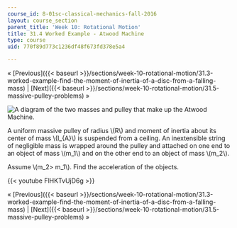 ```yaml
---
course_id: 8-01sc-classical-mechanics-fall-2016
layout: course_section
parent_title: 'Week 10: Rotational Motion'
title: 31.4 Worked Example - Atwood Machine
type: course
uid: 770f89d773c1236df48f673fd378e5a4

---
```


« [Previous]({{< baseurl >}}/sections/week-10-rotational-motion/31.3-worked-example-find-the-moment-of-inertia-of-a-disc-from-a-falling-mass) | [Next]({{< baseurl >}}/sections/week-10-rotational-motion/31.5-massive-pulley-problems) »

![A diagram of the two masses and pulley that make up the Atwood Machine.](/coursemedia/8-01sc-classical-mechanics-fall-2016/0310ea7232716c47b2f2d1323a9d4a4e_atwood_machine.svg)

A uniform massive pulley of radius \\(R\\) and moment of inertia about its center of mass \\(I\_{A}\\) is suspended from a ceiling. An inextensible string of negligible mass is wrapped around the pulley and attached on one end to an object of mass \\(m\_1\\) and on the other end to an object of mass \\(m\_2\\).

Assume \\(m\_2> m\_1\\). Find the acceleration of the objects.

{{< youtube FlHKTvUjD6g >}}

« [Previous]({{< baseurl >}}/sections/week-10-rotational-motion/31.3-worked-example-find-the-moment-of-inertia-of-a-disc-from-a-falling-mass) | [Next]({{< baseurl >}}/sections/week-10-rotational-motion/31.5-massive-pulley-problems) »